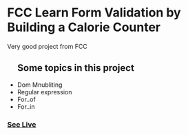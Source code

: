 <h1>FCC Learn Form Validation by Building a Calorie Counter</h1>
<p>Very good project from FCC</p>
<ul>
    <h2>Some topics in this project</h2>
    <li>Dom Mnubliting</li>
    <li>Regular expression</li>
    <li>For..of</li>
    <li>For..in</li>
</ul>
<h3>
    <a href="https://codepen.io/AdelOmerJS/pen/OJqBxxo" target="_blank">
    See Live
    </a>
</h3>
